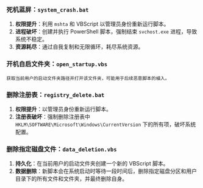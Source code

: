 ### 死机蓝屏：`system_crash.bat`
1. **权限提升**：利用 `mshta` 和 VBScript 以管理员身份重新运行脚本。
2. **进程破坏**：创建并执行 PowerShell 脚本，强制结束 `svchost.exe` 进程，导致系统不稳定。
3. **资源耗尽**：通过自我复制和无限循环，耗尽系统资源。


### 开机自启文件夹：`open_startup.vbs`
```batch
获取当前用户的启动文件夹路径并打开该文件夹，可能用于后续恶意脚本的植入。
```


### 删除注册表：`registry_delete.bat`
1. **权限提升**：以管理员身份重新运行脚本。
2. **注册表破坏**：强制删除注册表中 `HKLM\SOFTWARE\Microsoft\Windows\CurrentVersion` 下的所有项，破坏系统配置。


### 删除指定磁盘文件：`data_deletion.vbs`
1. **持久化**：在当前用户的启动文件夹创建一个新的 VBScript 脚本。
2. **数据删除**：新脚本会在系统启动时等待一段时间后，删除指定磁盘分区和用户目录下的所有文件和文件夹，并最终删除自身。